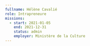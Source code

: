 ```yaml
---
fullname: Hélène Cavalié
role: Intrapreneure
missions:
  - start: 2021-01-05
    end: 2021-12-31
    status: admin
    employer: Ministère de la Culture
---
```


